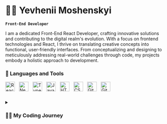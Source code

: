 # 🏄‍♂️ Yevhenii Moshenskyi

**`Front-End Developer`**

I am a dedicated Front-End React Developer, crafting innovative solutions and contributing to the digital realm's evolution. With a focus on frontend technologies and React, I thrive on translating creative concepts into functional, user-friendly interfaces. From conceptualizing and designing to meticulously addressing real-world challenges through code, my projects embody a holistic approach to development.

### 🧰 Languages and Tools

<img align="left" alt="React" width="30px" style="padding-right:10px;" src="https://cdn.jsdelivr.net/gh/devicons/devicon/icons/react/react-original.svg" />
<img align="left" alt="NextJS" width="30px" style="padding-right:10px;" src="https://cdn.jsdelivr.net/gh/devicons/devicon@latest/icons/nextjs/nextjs-original.svg" />
<img align="left" alt="TypeScript" width="30px" style="padding-right:10px;" src="https://cdn.jsdelivr.net/gh/devicons/devicon@latest/icons/typescript/typescript-original.svg" />
<img align="left" alt="JavaScript" width="30px" style="padding-right:10px;" src="https://cdn.jsdelivr.net/gh/devicons/devicon/icons/javascript/javascript-plain.svg" />
<img align="left" alt="HTML" width="30px" style="padding-right:10px;" src="https://cdn.jsdelivr.net/gh/devicons/devicon/icons/html5/html5-plain.svg" />
<img align="left" alt="CSS" width="30px" style="padding-right:10px;" src="https://cdn.jsdelivr.net/gh/devicons/devicon/icons/css3/css3-plain.svg" />
<img align="left" alt="GitHub" width="30px" style="padding-right:10px;" src="https://cdn.jsdelivr.net/gh/devicons/devicon/icons/github/github-original.svg" />
<img align="left" alt="Git" width="30px" style="padding-right:10px;" src="https://cdn.jsdelivr.net/gh/devicons/devicon/icons/git/git-original.svg" />
<br />

#

<details>
 <summary><h3>👨‍💻 My Coding Journey</h3></summary>
 Beginning my career journey as a Front-End Developer in the spring of 2023 marked a pivotal moment that significantly shaped my goals, vision for the future, and personal growth. This professional transition served as a turning point, not only enhancing my technical expertise but also instigating profound changes in my outlook on life. The immersive experience of delving into Front-End development not only fortified my discipline but also prompted a realization that transformative shifts were necessary. This journey has been instrumental in fostering personal and professional development, propelling me towards embracing meaningful changes and setting the stage for a dynamic and purposeful future.
